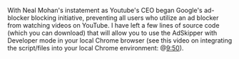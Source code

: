 With Neal Mohan's instatement as Youtube's CEO began Google's ad-blocker blocking initiative, preventing all users who utilize an ad blocker from watching videos on YouTube. I have left a few lines of source code (which you can download) that will allow you to use the AdSkipper with Developer mode in your local Chrome browser (see this video on integrating the script/files into your local Chrome environment: @[9:50](https://youtu.be/B8Ihv3xsWYs?si=ePnB4iZuOJ5LISy6&t=593)).


